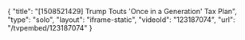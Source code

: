 {
    "title": "[1508521429] Trump Touts 'Once in a Generation' Tax Plan",
    "type": "solo",
    "layout": "iframe-static",
    "videoId": "123187074",
    "url": "\/tvpembed\/123187074"
}